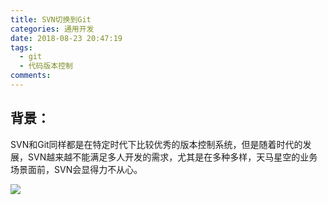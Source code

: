 ```yaml
---
title: SVN切换到Git
categories: 通用开发
date: 2018-08-23 20:47:19
tags:
  - git
  - 代码版本控制  
comments:
---
```

## 背景：
SVN和Git同样都是在特定时代下比较优秀的版本控制系统，但是随着时代的发展，SVN越来越不能满足多人开发的需求，尤其是在多种多样，天马星空的业务场景面前，SVN会显得力不从心。

![](https://ws4.sinaimg.cn/large/006tNbRwgy1fujxnf8ilhj30zk0m8gm9.jpg)

<!-- more -->
